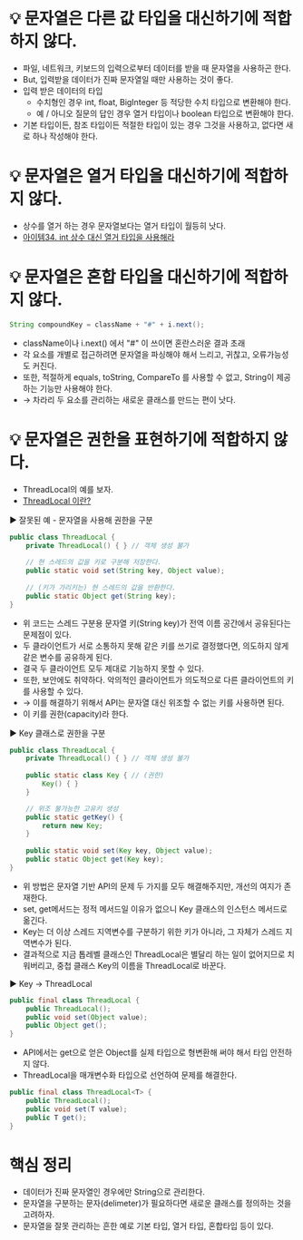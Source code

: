# 💡 문자열은 다른 값 타입을 대신하기에 적합하지 않다.
- 파일, 네트워크, 키보드의 입력으로부터 데이터를 받을 때 문자열을 사용하곤 한다.
- But, 입력받을 데이터가 진짜 문자열일 때만 사용하는 것이 좋다.
- 입력 받은 데이터의 타입
	- 수치형인 경우 int, float, BigInteger 등 적당한 수치 타입으로 변환해야 한다.
	- 예 / 아니오 질문의 답인 경우 열거 타입이나 boolean 타입으로 변환해야 한다.
- 기본 타입이든, 참조 타입이든 적절한 타입이 있는 경우 그것을 사용하고, 없다면 새로 하나 작성해야 한다.

# 💡 문자열은 열거 타입을 대신하기에 적합하지 않다.
- 상수를 열거 하는 경우 문자열보다는 열거 타입이 월등히 낫다.
- [아이템34. int 상수 대신 열거 타입을 사용해라](https://github.com/shin-je-woo/effective-java-group-study/blob/main/src/chapter6/item34/%EC%95%84%EC%9D%B4%ED%85%9C%2034.%20int%20%EC%83%81%EC%88%98%20%EB%8C%80%EC%8B%A0%20%EC%97%B4%EA%B1%B0%20%ED%83%80%EC%9E%85%EC%9D%84%20%EC%82%AC%EC%9A%A9%ED%95%98%EB%9D%BC.md)

# 💡 문자열은 혼합 타입을 대신하기에 적합하지 않다.
```java
String compoundKey = className + "#" + i.next();
```
- className이나 i.next() 에서 "#" 이 쓰이면 혼란스러운 결과 초래
- 각 요소를 개별로 접근하려면 문자열을 파싱해야 해서 느리고, 귀찮고, 오류가능성도 커진다.
- 또한, 적절하게 equals, toString, CompareTo 를 사용할 수 없고, String이 제공하는 기능만 사용해야 한다.
- → 차라리 두 요소를 관리하는 새로운 클래스를 만드는 편이 낫다.
	
# 💡 문자열은 권한을 표현하기에 적합하지 않다.
- ThreadLocal의 예를 보자.
- [ThreadLocal 이란?](https://yeonbot.github.io/java/ThreadLocal/)

▶️ 잘못된 예 - 문자열을 사용해 권한을 구분
```java
public class ThreadLocal {
    private ThreadLocal() { } // 객체 생성 불가
    
    // 현 스레드의 값을 키로 구분해 저장한다.
    public static void set(String key, Object value);
    
    // (키가 가리키는) 현 스레드의 값을 반환한다.
    public static Object get(String key);
}
```
- 위 코드는 스레드 구분용 문자열 키(String key)가 전역 이름 공간에서 공유된다는 문제점이 있다.
- 두 클라이언트가 서로 소통하지 못해 같은 키를 쓰기로 결정했다면, 의도하지 않게 같은 변수를 공유하게 된다.
- 결국 두 클라이언트 모두 제대로 기능하지 못할 수 있다.
- 또한, 보안에도 취약하다. 악의적인 클라이언트가 의도적으로 다른 클라이언트의 키를 사용할 수 있다.
- → 이를 해결하기 위해서 API는 문자열 대신 위조할 수 없는 키를 사용하면 된다.
- 이 키를 권한(capacity)라 한다.

▶️ Key 클래스로 권한을 구분
```java
public class ThreadLocal {
    private ThreadLocal() { } // 객체 생성 불가
    
    public static class Key { // (권한)
        Key() { }
    }

    // 위조 불가능한 고유키 생성
    public static getKey() {
        return new Key;
    }
    
    public static void set(Key key, Object value);
    public static Object get(Key key);
}
```
- 위 방법은 문자열 기반 API의 문제 두 가지를 모두 해결해주지만, 개선의 여지가 존재한다.
- set, get메서드는 정적 메서드일 이유가 없으니 Key 클래스의 인스턴스 메서드로 옮긴다.
- Key는 더 이상 스레드 지역변수를 구분하기 위한 키가 아니라, 그 자체가 스레드 지역변수가 된다.
- 결과적으로 지금 톱레벨 클래스인 ThreadLocal은 별달리 하는 일이 없어지므로 치워버리고, 중첩 클래스 Key의 이름을 ThreadLocal로 바꾼다.

▶️ Key -> ThreadLocal
```java
public final class ThreadLocal {
    public ThreadLocal();
    public void set(Object value);
    public Object get();
}
```
- API에서는 get으로 얻은 Object를 실제 타입으로 형변환해 써야 해서 타입 안전하지 않다.
- ThreadLocal을 매개변수화 타입으로 선언하여 문제를 해결한다.

```java
public final class ThreadLocal<T> {
    public ThreadLocal();
    public void set(T value);
    public T get();
}
```

# 핵심 정리
- 데이터가 진짜 문자열인 경우에만 String으로 관리한다.
- 문자열을 구분하는 문자(delimeter)가 필요하다면 새로운 클래스를 정의하는 것을 고려하자.
- 문자열을 잘못 관리하는 흔한 예로 기본 타입, 열거 타입, 혼합타입 등이 있다.
